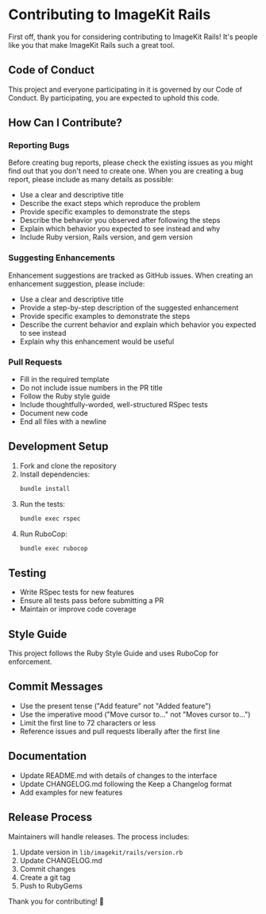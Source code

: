 # Contributing to ImageKit Rails

First off, thank you for considering contributing to ImageKit Rails! It's people like you that make ImageKit Rails such a great tool.

## Code of Conduct

This project and everyone participating in it is governed by our Code of Conduct. By participating, you are expected to uphold this code.

## How Can I Contribute?

### Reporting Bugs

Before creating bug reports, please check the existing issues as you might find out that you don't need to create one. When you are creating a bug report, please include as many details as possible:

* Use a clear and descriptive title
* Describe the exact steps which reproduce the problem
* Provide specific examples to demonstrate the steps
* Describe the behavior you observed after following the steps
* Explain which behavior you expected to see instead and why
* Include Ruby version, Rails version, and gem version

### Suggesting Enhancements

Enhancement suggestions are tracked as GitHub issues. When creating an enhancement suggestion, please include:

* Use a clear and descriptive title
* Provide a step-by-step description of the suggested enhancement
* Provide specific examples to demonstrate the steps
* Describe the current behavior and explain which behavior you expected to see instead
* Explain why this enhancement would be useful

### Pull Requests

* Fill in the required template
* Do not include issue numbers in the PR title
* Follow the Ruby style guide
* Include thoughtfully-worded, well-structured RSpec tests
* Document new code
* End all files with a newline

## Development Setup

1. Fork and clone the repository
2. Install dependencies:
   ```bash
   bundle install
   ```
3. Run the tests:
   ```bash
   bundle exec rspec
   ```
4. Run RuboCop:
   ```bash
   bundle exec rubocop
   ```

## Testing

* Write RSpec tests for new features
* Ensure all tests pass before submitting a PR
* Maintain or improve code coverage

## Style Guide

This project follows the Ruby Style Guide and uses RuboCop for enforcement.

## Commit Messages

* Use the present tense ("Add feature" not "Added feature")
* Use the imperative mood ("Move cursor to..." not "Moves cursor to...")
* Limit the first line to 72 characters or less
* Reference issues and pull requests liberally after the first line

## Documentation

* Update README.md with details of changes to the interface
* Update CHANGELOG.md following the Keep a Changelog format
* Add examples for new features

## Release Process

Maintainers will handle releases. The process includes:

1. Update version in `lib/imagekit/rails/version.rb`
2. Update CHANGELOG.md
3. Commit changes
4. Create a git tag
5. Push to RubyGems

Thank you for contributing! 🎉
